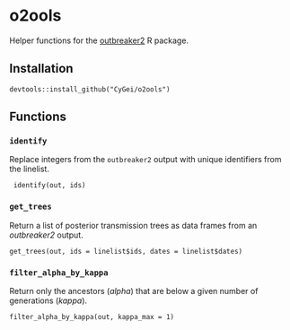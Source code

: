 # o2ools

Helper functions for the [outbreaker2](https://github.com/reconhub/outbreaker2) R package.

## Installation

```         
devtools::install_github("CyGei/o2ools") 
```

## Functions

### `identify`

Replace integers from the `outbreaker2` output with unique identifiers from the linelist.

```         
 identify(out, ids)
```

### `get_trees`

Return a list of posterior transmission trees as data frames from an *outbreaker2* output.

```         
get_trees(out, ids = linelist$ids, dates = linelist$dates) 
```

### `filter_alpha_by_kappa`

Return only the ancestors (*alpha*) that are below a given number of generations (*kappa*).

```         
filter_alpha_by_kappa(out, kappa_max = 1)
```
